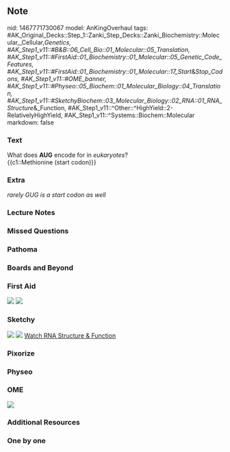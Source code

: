 ## Note
nid: 1467771730067
model: AnKingOverhaul
tags: #AK_Original_Decks::Step_1::Zanki_Step_Decks::Zanki_Biochemistry::Molecular,_Cellular,_Genetics, #AK_Step1_v11::#B&B::06_Cell_Bio::01_Molecular::05_Translation, #AK_Step1_v11::#FirstAid::01_Biochemistry::01_Molecular::05_Genetic_Code_Features, #AK_Step1_v11::#FirstAid::01_Biochemistry::01_Molecular::17_Start_&_Stop_Codons, #AK_Step1_v11::#OME_banner, #AK_Step1_v11::#Physeo::05_Biochem::01_Molecular_Biology::04_Translation, #AK_Step1_v11::#SketchyBiochem::03_Molecular_Biology::02_RNA::01_RNA_Structure_&_Function, #AK_Step1_v11::^Other::^HighYield::2-RelativelyHighYield, #AK_Step1_v11::^Systems::Biochem::Molecular
markdown: false

### Text
<div>
  What does <b>AUG</b> encode for in <i>eukaryotes</i>?
</div>
<div>
  {{c1::Methionine (start codon)}}
</div>

### Extra
<i>rarely GUG is a start codon as well</i>

### Lecture Notes


### Missed Questions


### Pathoma


### Boards and Beyond


### First Aid
<img src="tmpTDQKE4.png"> <img src="tmpRY0esF.png">

### Sketchy
<img src="RNA%20Structure%20&%20Function.png"> <img src=
"Screen%20Shot%202022-01-30%20at%209.58.50%20AM.png"> <a href=
"https://dashboard.sketchy.com/study/medical/courses/medical-biochemistry/units/medical-biochemistry-molecular-biology/videos/medical-biochemistry-molecular-biology-rna-rna-structure-and-function?utm_source=anki&utm_medium=partnership&utm_campaign=february_update&utm_content=medical">
Watch RNA Structure & Function</a>

### Pixorize


### Physeo


### OME
<div class="ome-widget">
  <a href="https://onlinemeded.org?ref=anki"><img src=
  "_OME_AnkiFlashcards_General_4.png"></a>
</div>

### Additional Resources


### One by one

